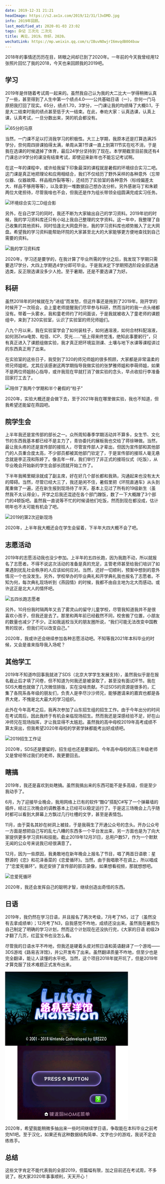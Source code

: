 ```yaml
---
date: 2019-12-31 21:21
headImage: https://s2.ax1x.com/2019/12/31/l3vDMD.jpg
info: 2019年回顾。
last_modified_at: 2020-01-03 23:02
tags: 杂记 三次元 二次元
title: 再见，2019。你好，2020。
wechatLink: https://mp.weixin.qq.com/s/IBuvNOwjrI6mvqdB0O4buw
---
```

2018年的事情还历历在目，转眼之间却已到了2020年。一年前的今天我曾经用12张照片回忆了我的2018，今天也来回顾我的2019吧。

## 学习
2019年是伴随着考试周一起来的。虽然我自己认为我的大二比大一学得稍微认真了一些，甚至得到了人生中第一个绩点4.0——公共基础日语（一），奈何一门马原把我打回了现实。65分，绩点1.70，3学分，一门课让我的均绩降了大概0.1，于是大二结束时我的绩点甚至低于大一结束。在此，奉劝大家：认真选课，认真上课，认真考试，一旦分数出来，哭的机会都没有。

![65分的马原](https://s2.ax1x.com/2019/12/31/l3IJQ1.png)

当然，一门课不足以打消我学习的积极性。大三上学期，我原本还是打算选满25学分，奈何周四排课拍得太满，单周从第1节课一直上到第11节实在吃不消，于是我在选课的时候退掉了体育，最后24学分坚持到了现在。本学期截至目前我还有4门课总计9学分的课没有结束考试，即使迎来新年也不能忘记考试啊。

在这一年的课程中，或许给我留下印象最深的课程就是暑假的环境综合实习二吧。这门课是真正地把理论和应用相结合，我们不仅经历了野外采样的各种意外（忘带仪器、仪器故障、样品瓶炸裂等等），还经历了实验室的各种意外（标线偏差太大、样品不够用等等），以及拿到一堆数据自己想办法分析。另外感谢马丁和朱颖两位大佬担待，尽管我啥也不会，但我还是作为组长带领全组圆满完成实习任务。

![环境综合实习二D组合影](https://s2.ax1x.com/2019/12/31/l3vDMD.jpg)

另外，在自己学习的同时，我还不断为大家输出自己的学习资料。2019年初的时候，我的学习资料库还只有小站上我自己整理的文字资料。这一年中，我整理了自己收集的其他资料，同时恰逢北大网盘开张，我的学习资料库也顺势搬入了北大网盘。希望我的学习资料能帮助环院的大家甚至北大的大家能够更方便地查找到自己需要的资料。

![我的学习资料库](https://s2.ax1x.com/2019/12/31/l3oEkD.png)

2020年，学习还是要学的，在我计算了毕业所需的学分之后，我发现下学期只需要选17学分，大四上学期选4学分即可毕业。于是我决定下学期预选阶段全部选通选类，反正限选课没多少人抢。至于暑期，还是不要选课了为好。

## 科研

虽然2018年的时候就在为“进组”而发愁，但这件事还是拖到了2019年。刚开学的时候开了一次班会，会上童老师提醒我们尽早参与科研，然而当时的我一点头绪都没有。带着一头雾水，我和童老师约了时间面谈，于是我就被收入了童老师的课题组中，来到了320实验室，认识了实验室的师兄师姐们。

八九个月以来，我在实验室学会了如何装柱子，如何通溶液，如何合材料配溶液，如何测Zeta电势、粒径、ICP、荧光……“纸上得来终觉浅，绝知此事要躬行”，只有真正进入了课题组做实验，我才真正把环境监测课、土壤与地下水课等课程讲过的东西真正用了出来。

在实验室的这些日子，我受到了320的师兄师姐的很多照顾，大家都是非常温柔的师兄师姐呢。尤其应该感谢这两学期指导我做实验的张梦雅师姐和李萌师姐，如果不是两位师姐耐心指导，或许我现在早就打消了做实验的念头，早点收拾行李准备回家打工去了。

![陪伴了我两个学期和半个暑假的“柱子”](https://s2.ax1x.com/2019/12/31/l37sSJ.jpg)

2020年，实验大概还是会做下去，至于2021年我在哪里做实验，我也不知道，但我希望还能留在燕园吧。

## 院学生会

上半年我还是宣传部的部长之一。众所周知春季学期活动并不算多，女生节、文化节的东西我基本都已经不是主力了，青协委托的展板我也交给了蒋徐琳做。当然，最让我头疼的还是宣传部的接班人，尽管宣传部人才辈出，但因为宣传部和其他部门的人员重合度太高，不少部员都被其他部门钦定了，于是宣传部的接班人毫无悬念就是李正茂和陈婷了。像去年一样，我们举行了非正式的接班仪式（吃饭），从毕业晚会开始新的学生会部长团就开始工作了。

下半年我稀里糊涂就成了副主席，好在好几个部长都和我熟，沟通起来也没有太大的障碍。当然，尽管已经大三了，我还是闲不住，暑假里把《环院直通车》从头到尾重做了一遍，还在新生报到现场待了半天，基本上见过了所有的19级新生（虽然我不太认得全）。开学之后我还混迹在各个部门蹭饭，数了一下大概蹭了3个部门的4顿饭吧。虽然我一直说等不忙的时候请他们吃饭，然而到现在都没成，估计明年也不太可能有机会了吧。

![2019的第2次迎新现场](https://s2.ax1x.com/2019/12/31/l3Ly4K.jpg)

2020年，上半年我大概还会在学生会留着，下半年大四大概不会了吧。

## 志愿活动
2019年的志愿活动我也没少参加。上半年的五四长跑，因为我跑不动，所以就报名了志愿者。不得不说这次活动的准备是真的充足，主管老师甚至给我们培训了如果遇到扰乱社会秩序的人应该如何应对。当然，还好一切顺利，预案中想到的意外情况一个也没发生。另外，学校举办的毕业典礼和开学典礼我也报名了志愿者。不知为何，每次典礼现场听到《燕园情》的时候，我都不由自主地为北大而感动。或许这正是北大人的情怀吧。

![五四长跑志愿者](https://s2.ax1x.com/2019/12/31/l3zT5n.jpg)

另外，10月份我时隔两年又去了雾灵山的留守儿童学校，尽管我知道我并不是很喜欢小孩子，但我还是去了。那里和两年前已经截然不同，校舍搬了位置，小朋友的数量也减少了不少。正如我返校当天的朋友圈所说，“我们可能无法改变中国教育的现状，但我们可以改变自己。”

2020年，我或许还会继续参加各种志愿活动吧。不知等我2021年本科毕业的时候，又会是谁来指导我入场呢？

## 其他学工
2019年不知道咋回事我就进了SDS（北京大学学生发展支持），虽然我似乎是在报名截止后才填了问卷，但不知道为何我还是被录取了，甚至没有面试环节。我在SDS大概也就做了几次微信排版，实在没啥贡献。不过SDS的资源是很多的，汇集了各院系各年级的朋友们，负责人是李尽沙沙师兄，能够邀请来的嘉宾也都是各界大佬，不愧是北大最大的学习组织。

此外在今年高考之后，我再次参加了山东招生组的招生工作。由于今年出分的时间在考试周后，因此我终于有机会亲临现场招生。然而我还是深感经验不足，好在山冲师兄在现场指挥，才让我显得不太尴尬。虽然我的高中母校2019年高考成绩不算太突出，但我希望2020年母校的学弟学妹都能考出好成绩吧。

![2019招生工作证](https://s2.ax1x.com/2019/12/31/l3vlxU.jpg)

2020年，SDS还是要留的，招生组也还是要留的。今年高中母校的高三年级老师又是曾经带过我们的老师，我更要回去。

## 瞎搞
2019年，我还是喜欢到处瞎搞。虽然我搞出来的东西可能不是多高级，但是至少我动手了。

6月，为了迎接毕业晚会，我用网络上已有的软件“酷Q”搭配C#写了一个弹幕墙的插件，经过三次晚会的调教基本上已经可以稳定运行了。于是这三场晚会上几乎随时都可以看到大屏幕上方飘过几行吐槽的文字，甚至是表情包。

11月，由于莫名其妙在树洞上被挂，于是我萌生了开通公众号的念头。开办公众号一方面是想把自己写的乱七八糟的东西多一个平台发出来，另一方面也是为了向大家提供更多学习资料和技能。截止2019年12月31日，总用户数57，作为一个默默无闻的公众号来说我已经很满意了。

12月，因为一些原因，我勇敢地在新年晚会上报名了节目，唱了两首日语歌：星野源的《恋》和花泽香菜的《恋爱循环》。当然，由于我唱歌不在调上，所以唱成了“恋爱死循环”。我还安排了宣传部的部员录像，如果想看视频，那就想想吧。

![恋爱死循环](https://s2.ax1x.com/2019/12/31/l899c6.jpg)

2020年，我还会发挥自己的聪明才智，继续创造出奇怪的东西。

## 日语
2019年，我仍然在学习日语，并且报名了两次考级，7月考了N5，过了（虽然没有去拿成绩单）；12月考了N3，自我感觉不咋地，成绩还没出来。虽然我在暑假为自己制定了明确的学习计划，然而这个计划现在还没执行完，《大家的日语 初级2》才翻了几页，红蓝宝书也没怎么看。

尽管我的日语水平不咋地，但我还是硬着头皮对照日语和英语翻译了一个游戏——3DS游戏《路易吉洋馆》，并公开发布了出来。虽然翻译质量不咋地，但至少也是完全翻译，能让人读懂的水平吧。当然，这个项目2018年就开坑了，但是2019年才算克服了技术难题正式发布出来。

![《路易吉洋馆》汉化界面](https://raw.githubusercontent.com/Xzonn/LuigiMansion/master/images/01.png)

2020年，希望我能稍微多抽出来一些时间继续学日语，争取能在本科毕业之前考完N1吧。至于汉化，如果还有这种数据结构简单、文字也少的游戏，我说不定会练练手。

## 总结

这些文字肯定不能代表我的全部2019，但篇幅有限，加之目前还在考试周，不多说了。祝大家2020年事事顺利，天天开心！